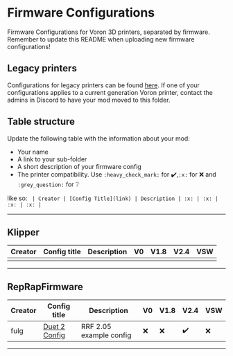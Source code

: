 # Firmware Configurations

Firmware Configurations for Voron 3D printers, separated by firmware.
Remember to update this README when uploading new firmware configurations!

## Legacy printers

Configurations for legacy printers can be found [here](../legacy_printers/firmware_configurations). 
If one of your configurations applies to a current generation Voron printer, contact the admins in 
Discord to have your mod moved to this folder.

## Table structure

Update the following table with the information about your mod:
- Your name
- A link to your sub-folder
- A short description of your firmware config
- The printer compatibility. Use `:heavy_check_mark:` for :heavy_check_mark:,`:x:` for :x: and `:grey_question:` for :grey_question:

like so:
`
| Creator | [Config Title](link) | Description | :x: | :x: | :x: | :x: |`

---

## Klipper

| Creator | Config title | Description | V0 | V1.8 | V2.4 | VSW |
| --- | --- | --- | --- | --- | --- | --- |
|   |  |  |  |  |  |  |

---

## RepRapFirmware

| Creator | Config title | Description | V0 | V1.8 | V2.4 | VSW |
| --- | --- | --- | --- | --- | --- | --- |
| fulg | [Duet 2 Config](./reprapfirmware/fulg) | RRF 2.05 example config | :x: | :x: | :heavy_check_mark: | :x: |

---
